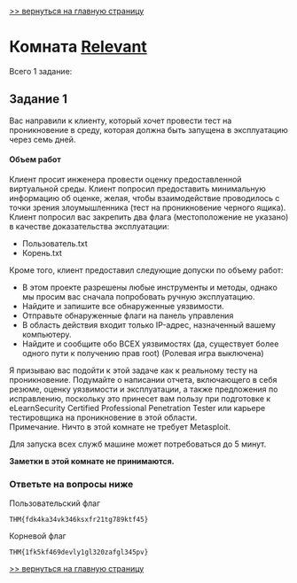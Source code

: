 [>> вернуться на главную страницу](https://github.com/BEPb/tryhackme/blob/master/README.md)

# Комната [Relevant](https://tryhackme.com/r/room/relevant) 

Всего 1 заданиe:
## Задание 1
Вас направили к клиенту, который хочет провести тест на проникновение в среду, которая должна быть запущена в 
эксплуатацию через семь дней.

#### Объем работ

Клиент просит инженера провести оценку предоставленной виртуальной среды. Клиент попросил предоставить минимальную 
информацию об оценке, желая, чтобы взаимодействие проводилось с точки зрения злоумышленника (тест на проникновение 
черного ящика). Клиент попросил вас закрепить два флага (местоположение не указано) в качестве доказательства 
эксплуатации:
- Пользователь.txt
- Корень.txt


Кроме того, клиент предоставил следующие допуски по объему работ:
- В этом проекте разрешены любые инструменты и методы, однако мы просим вас сначала попробовать ручную эксплуатацию.
- Найдите и запишите все обнаруженные уязвимости.
- Отправьте обнаруженные флаги на панель управления
- В область действия входит только IP-адрес, назначенный вашему компьютеру.
- Найдите и сообщите обо ВСЕХ уязвимостях (да, существует более одного пути к получению прав root)
(Ролевая игра выключена)

Я призываю вас подойти к этой задаче как к реальному тесту на проникновение. Подумайте о написании отчета, 
включающего в себя резюме, оценку уязвимости и эксплуатации, а также предложения по исправлению, поскольку это 
принесет вам пользу при подготовке к eLearnSecurity Certified Professional Penetration Tester или карьере 
тестировщика на проникновение в этой области.   
Примечание. Ничто в этой комнате не требует Metasploit.

Для запуска всех служб машине может потребоваться до 5 минут.

**Заметки в этой комнате не принимаются.**

### Ответьте на вопросы ниже
Пользовательский флаг
```commandline
THM{fdk4ka34vk346ksxfr21tg789ktf45}
```
Корневой флаг
```commandline
THM{1fk5kf469devly1gl320zafgl345pv}
```

[>> вернуться на главную страницу](https://github.com/BEPb/tryhackme/blob/master/README.md)